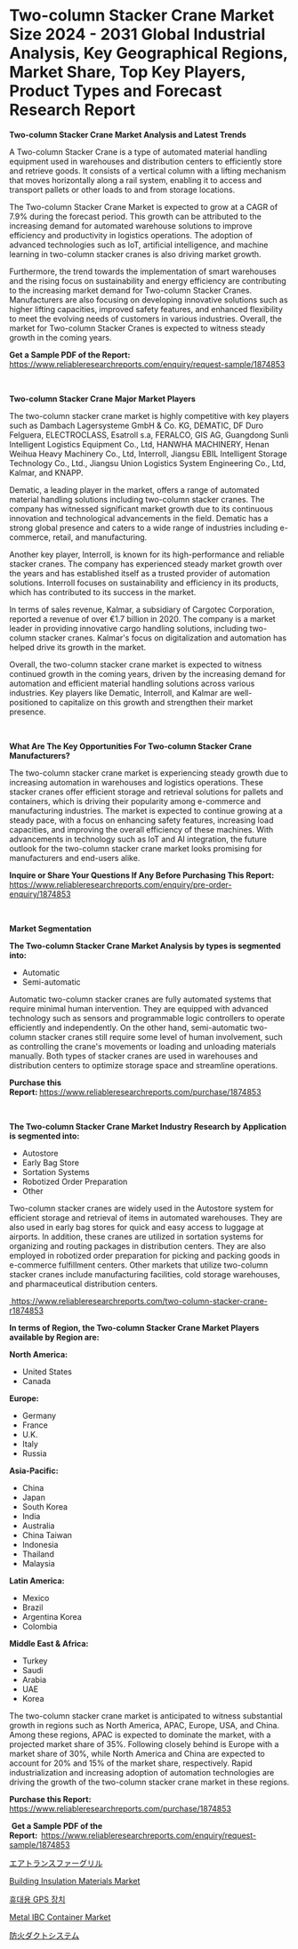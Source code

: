 <p><h1>Two-column Stacker Crane Market Size 2024 - 2031 Global Industrial Analysis, Key Geographical Regions, Market Share, Top Key Players, Product Types and Forecast Research Report</h1></p><p><strong>Two-column Stacker Crane Market Analysis and Latest Trends</strong></p>
<p><p>A Two-column Stacker Crane is a type of automated material handling equipment used in warehouses and distribution centers to efficiently store and retrieve goods. It consists of a vertical column with a lifting mechanism that moves horizontally along a rail system, enabling it to access and transport pallets or other loads to and from storage locations.</p><p>The Two-column Stacker Crane Market is expected to grow at a CAGR of 7.9% during the forecast period. This growth can be attributed to the increasing demand for automated warehouse solutions to improve efficiency and productivity in logistics operations. The adoption of advanced technologies such as IoT, artificial intelligence, and machine learning in two-column stacker cranes is also driving market growth.</p><p>Furthermore, the trend towards the implementation of smart warehouses and the rising focus on sustainability and energy efficiency are contributing to the increasing market demand for Two-column Stacker Cranes. Manufacturers are also focusing on developing innovative solutions such as higher lifting capacities, improved safety features, and enhanced flexibility to meet the evolving needs of customers in various industries. Overall, the market for Two-column Stacker Cranes is expected to witness steady growth in the coming years.</p></p>
<p><strong>Get a Sample PDF of the Report:&nbsp;</strong> <a href="https://www.reliableresearchreports.com/enquiry/request-sample/1874853">https://www.reliableresearchreports.com/enquiry/request-sample/1874853</a></p>
<p>&nbsp;</p>
<p><strong>Two-column Stacker Crane Major Market Players</strong></p>
<p><p>The two-column stacker crane market is highly competitive with key players such as Dambach Lagersysteme GmbH & Co. KG, DEMATIC, DF Duro Felguera, ELECTROCLASS, Esatroll s.a, FERALCO, GIS AG, Guangdong Sunli Intelligent Logistics Equipment Co., Ltd, HANWHA MACHINERY, Henan Weihua Heavy Machinery Co., Ltd, Interroll, Jiangsu EBIL Intelligent Storage Technology Co., Ltd., Jiangsu Union Logistics System Engineering Co., Ltd, Kalmar, and KNAPP.</p><p>Dematic, a leading player in the market, offers a range of automated material handling solutions including two-column stacker cranes. The company has witnessed significant market growth due to its continuous innovation and technological advancements in the field. Dematic has a strong global presence and caters to a wide range of industries including e-commerce, retail, and manufacturing.</p><p>Another key player, Interroll, is known for its high-performance and reliable stacker cranes. The company has experienced steady market growth over the years and has established itself as a trusted provider of automation solutions. Interroll focuses on sustainability and efficiency in its products, which has contributed to its success in the market.</p><p>In terms of sales revenue, Kalmar, a subsidiary of Cargotec Corporation, reported a revenue of over €1.7 billion in 2020. The company is a market leader in providing innovative cargo handling solutions, including two-column stacker cranes. Kalmar's focus on digitalization and automation has helped drive its growth in the market.</p><p>Overall, the two-column stacker crane market is expected to witness continued growth in the coming years, driven by the increasing demand for automation and efficient material handling solutions across various industries. Key players like Dematic, Interroll, and Kalmar are well-positioned to capitalize on this growth and strengthen their market presence.</p></p>
<p>&nbsp;</p>
<p><strong>What Are The Key Opportunities For Two-column Stacker Crane Manufacturers?</strong></p>
<p><p>The two-column stacker crane market is experiencing steady growth due to increasing automation in warehouses and logistics operations. These stacker cranes offer efficient storage and retrieval solutions for pallets and containers, which is driving their popularity among e-commerce and manufacturing industries. The market is expected to continue growing at a steady pace, with a focus on enhancing safety features, increasing load capacities, and improving the overall efficiency of these machines. With advancements in technology such as IoT and AI integration, the future outlook for the two-column stacker crane market looks promising for manufacturers and end-users alike.</p></p>
<p><strong>Inquire or Share Your Questions If Any Before Purchasing This Report:</strong> <a href="https://www.reliableresearchreports.com/enquiry/pre-order-enquiry/1874853">https://www.reliableresearchreports.com/enquiry/pre-order-enquiry/1874853</a></p>
<p>&nbsp;</p>
<p><strong>Market Segmentation</strong></p>
<p><strong>The Two-column Stacker Crane Market Analysis by types is segmented into:</strong></p>
<p><ul><li>Automatic</li><li>Semi-automatic</li></ul></p>
<p><p>Automatic two-column stacker cranes are fully automated systems that require minimal human intervention. They are equipped with advanced technology such as sensors and programmable logic controllers to operate efficiently and independently. On the other hand, semi-automatic two-column stacker cranes still require some level of human involvement, such as controlling the crane's movements or loading and unloading materials manually. Both types of stacker cranes are used in warehouses and distribution centers to optimize storage space and streamline operations.</p></p>
<p><strong>Purchase this Report:&nbsp;</strong><a href="https://www.reliableresearchreports.com/purchase/1874853">https://www.reliableresearchreports.com/purchase/1874853</a></p>
<p>&nbsp;</p>
<p><strong>The Two-column Stacker Crane Market Industry Research by Application is segmented into:</strong></p>
<p><ul><li>Autostore</li><li>Early Bag Store</li><li>Sortation Systems</li><li>Robotized Order Preparation</li><li>Other</li></ul></p>
<p><p>Two-column stacker cranes are widely used in the Autostore system for efficient storage and retrieval of items in automated warehouses. They are also used in early bag stores for quick and easy access to luggage at airports. In addition, these cranes are utilized in sortation systems for organizing and routing packages in distribution centers. They are also employed in robotized order preparation for picking and packing goods in e-commerce fulfillment centers. Other markets that utilize two-column stacker cranes include manufacturing facilities, cold storage warehouses, and pharmaceutical distribution centers.</p></p>
<p><a href="https://www.reliableresearchreports.com/two-column-stacker-crane-r1874853">&nbsp;https://www.reliableresearchreports.com/two-column-stacker-crane-r1874853</a></p>
<p><strong>In terms of Region, the Two-column Stacker Crane Market Players available by Region are:</strong></p>
<p>
    <p> <strong> North America: </strong>
        <ul>
            <li>United States</li>
            <li>Canada</li>
        </ul>
        </p> 
    <p> <strong> Europe: </strong>
        <ul>
            <li>Germany</li>
            <li>France</li>
            <li>U.K.</li>
            <li>Italy</li>
            <li>Russia</li>
        </ul>
        </p> 
    <p> <strong> Asia-Pacific: </strong>
        <ul>
            <li>China</li>
            <li>Japan</li>
            <li>South Korea</li>
            <li>India</li>
            <li>Australia</li>
            <li>China Taiwan</li>
            <li>Indonesia</li>
            <li>Thailand</li>
            <li>Malaysia</li>
        </ul>
        </p> 
    <p> <strong> Latin America: </strong>
        <ul>
            <li>Mexico</li>
            <li>Brazil</li>
            <li>Argentina Korea</li>
            <li>Colombia</li>
        </ul>
        </p> 
    <p> <strong> Middle East & Africa: </strong>
        <ul>
            <li>Turkey</li>
            <li>Saudi</li>
            <li>Arabia</li>
            <li>UAE</li>
            <li>Korea</li>
        </ul>
    </p>
    </p>
<p><p>The two-column stacker crane market is anticipated to witness substantial growth in regions such as North America, APAC, Europe, USA, and China. Among these regions, APAC is expected to dominate the market, with a projected market share of 35%. Following closely behind is Europe with a market share of 30%, while North America and China are expected to account for 20% and 15% of the market share, respectively. Rapid industrialization and increasing adoption of automation technologies are driving the growth of the two-column stacker crane market in these regions.</p></p>
<p><strong>Purchase this Report: </strong><a href="https://www.reliableresearchreports.com/purchase/1874853">https://www.reliableresearchreports.com/purchase/1874853</a></p>
<p>&nbsp;<strong>Get a Sample PDF of the Report:&nbsp;&nbsp;</strong><a href="https://www.reliableresearchreports.com/enquiry/request-sample/1874853">https://www.reliableresearchreports.com/enquiry/request-sample/1874853</a></p>
<p><strong></strong></p>
<p><p><a href="https://github.com/RudySimonis2023/Market-Research-Report-List-1/blob/main/650470343623.md">エアトランスファーグリル</a></p><p><a href="https://issuu.com/reportprime-2/docs/building-insulation-materials-market-size-2030.ppt">Building Insulation Materials Market</a></p><p><a href="https://github.com/fernandotryO5lson96765/Market-Research-Report-List-1/blob/main/338064240105.md">휴대용 GPS 장치</a></p><p><a href="https://github.com/Glendatilghmankmgz0rbhwpy/Market-Research-Report-List-2/blob/main/metal-ibc-container-market.md">Metal IBC Container Market</a></p><p><a href="https://github.com/mm14022023/Market-Research-Report-List-1/blob/main/427866643622.md">防火ダクトシステム</a></p></p>